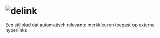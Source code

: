 # ![delink](https://deidee.com/logo.svg?str=delink)

Een stijlblad dat automatisch relevante merkkleuren toepast op externe hyperlinks.
